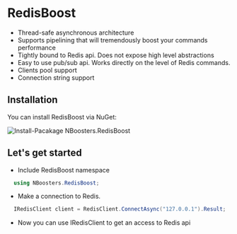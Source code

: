 RedisBoost
==========

* Thread-safe asynchronous architecture
* Supports pipelining that will tremendously boost your commands performance
* Tightly bound to Redis api. Does not expose high level abstractions
* Easy to use pub/sub api. Works directly on the level of Redis commands.
* Clients pool support
* Connection string support
 
Installation
----------
You can install RedisBoost via NuGet:

![Install-Pacakage NBoosters.RedisBoost](https://raw.github.com/NBooster/RedisBoost/master/images/nuget.png)

Let's get started
----------
* Include RedisBoost namespace

```csharp
  using NBoosters.RedisBoost;
```

* Make a connection to Redis.

```csharp
  IRedisClient client = RedisClient.ConnectAsync("127.0.0.1").Result;
```
* Now you can use IRedisClient to get an access to Redis api
